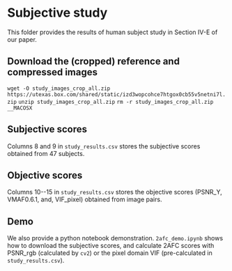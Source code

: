 # Subjective study

This folder provides the results of human subject study in Section IV-E of our paper.

## Download the (cropped) reference and compressed images
`wget -O study_images_crop_all.zip https://utexas.box.com/shared/static/izd3wopcohce7htgox0cb55v5netni7l.zip`
`unzip study_images_crop_all.zip`
`rm -r study_images_crop_all.zip __MACOSX`

## Subjective scores
Columns 8 and 9 in `study_results.csv` stores the subjective scores obtained from 47 subjects.

## Objective scores
Columns 10--15 in `study_results.csv` stores the objective scores (PSNR_Y, VMAF0.6.1, and, VIF_pixel) obtained from image pairs.

## Demo
We also provide a python notebook demonstration. `2afc_demo.ipynb` shows how to download the subjective scores, and calculate 2AFC scores with PSNR_rgb (calculated by `cv2`) or the pixel domain VIF (pre-calculated in `study_results.csv`).
